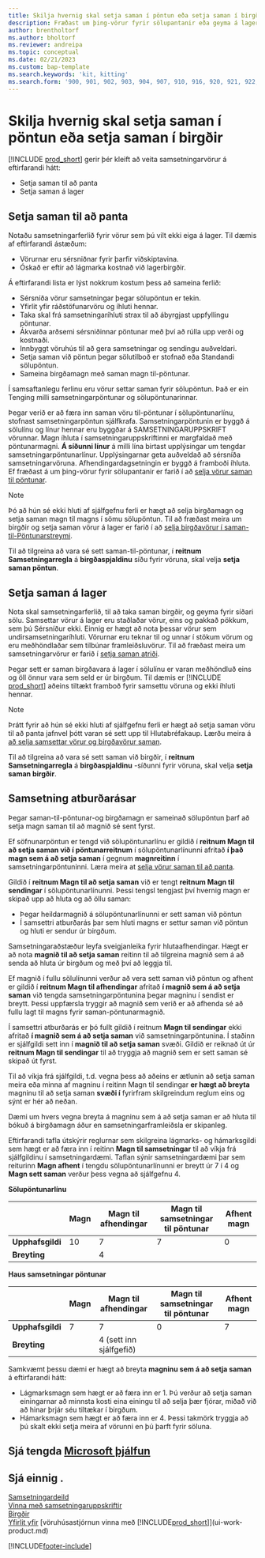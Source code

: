 ```yaml
---
title: Skilja hvernig skal setja saman í pöntun eða setja saman í birgðir
description: Fræðast um þing-vörur fyrir sölupantanir eða geyma á lager fyrir síðari sölu.
author: brentholtorf
ms.author: bholtorf
ms.reviewer: andreipa
ms.topic: conceptual
ms.date: 02/21/2023
ms.custom: bap-template
ms.search.keywords: 'kit, kitting'
ms.search.form: '900, 901, 902, 903, 904, 907, 910, 916, 920, 921, 922, 923, 940, 941, 942, 930, 931, 932, 914, 915, 905'
---
```

# Skilja hvernig skal setja saman í pöntun eða setja saman í birgðir

[!INCLUDE [prod_short](includes/prod_short.md)] gerir þér kleift að veita samsetningarvörur á eftirfarandi hátt:

* Setja saman til að panta  
* Setja saman á lager  

## Setja saman til að panta

Notaðu samsetningarferlið fyrir vörur sem þú vilt ekki eiga á lager. Til dæmis af eftirfarandi ástæðum:

* Vörurnar eru sérsniðnar fyrir þarfir viðskiptavina.
* Óskað er eftir að lágmarka kostnað við lagerbirgðir.

Á eftirfarandi lista er lýst nokkrum kostum þess að sameina ferlið:  

* Sérsníða vörur samsetningar þegar sölupöntun er tekin.  
* Yfirlit yfir ráðstöfunarvöru og íhluti hennar.  
* Taka skal frá samsetningaríhluti strax til að ábyrgjast uppfyllingu pöntunar.  
* Ákvarða arðsemi sérsniðinnar pöntunar með því að rúlla upp verði og kostnaði.  
* Innbyggt vöruhús til að gera samsetningar og sendingu auðveldari.  
* Setja saman við pöntun þegar sölutilboð er stofnað eða Standandi sölupöntun.  
* Sameina birgðamagn með saman magn til-pöntunar.  

Í samsaftanlegu ferlinu eru vörur settar saman fyrir sölupöntun. Það er ein Tenging milli samsetningarpöntunar og sölupöntunarinnar.  

Þegar verið er að færa inn saman vöru til-pöntunar í sölupöntunarlínu, stofnast samsetningarpöntun sjálfkrafa. Samsetningarpöntunin er byggð á sölulínu og línur hennar eru byggðar á SAMSETNINGARUPPSKRIFT vörunnar. Magn íhluta í samsetningaruppskriftinni er margfaldað með pöntunarmagni.  **Á síðunni línur**  á milli lína birtast upplýsingar um tengdar samsetningarpöntunarlínur. Upplýsingarnar geta auðveldað að sérsníða samsetningarvöruna. Afhendingardagsetningin er byggð á framboði íhluta. Ef fræðast á um þing-vörur fyrir sölupantanir er farið í að  [selja vörur saman til pöntunar](assembly-how-to-sell-items-assembled-to-order.md).  

> [!NOTE]  
> Þó að hún sé ekki hluti af sjálfgefnu ferli er hægt að selja birgðamagn og setja saman magn til magns í sömu sölupöntun. Til að fræðast meira um birgðir og setja saman vörur á lager er farið í að  [selja birgðavörur í saman-til-Pöntunarstreymi](assembly-how-to-sell-inventory-items-in-assemble-to-order-flows.md).  

Til að tilgreina að vara sé sett saman-til-pöntunar, í  **reitnum Samsetningarregla**  á  **birgðaspjaldinu**  síðu fyrir vöruna, skal velja  **setja saman pöntun**.  

## Setja saman á lager

Nota skal samsetningarferlið, til að taka saman birgðir, og geyma fyrir síðari sölu. Samsettar vörur á lager eru staðlaðar vörur, eins og pakkað pökkum, sem þú Sérsníður ekki. Einnig er hægt að nota þessar vörur sem undirsamsetningaríhluti. Vörurnar eru teknar til og unnar í stökum vörum og eru meðhöndlaðar sem tilbúnar framleiðsluvörur. Til að fræðast meira um samsetningarvörur er farið í  [setja saman atriði](assembly-how-to-assemble-items.md).  

Þegar sett er saman birgðavara á lager í sölulínu er varan meðhöndluð eins og öll önnur vara sem seld er úr birgðum. Til dæmis er  [!INCLUDE [prod_short](includes/prod_short.md)]  aðeins tiltækt framboð fyrir samsettu vöruna og ekki íhluti hennar.  

> [!NOTE]  
> Þrátt fyrir að hún sé ekki hluti af sjálfgefnu ferli er hægt að setja saman vöru til að panta jafnvel þótt varan sé sett upp til Hlutabréfakaup. Lærðu meira á  [að selja samsettar vörur og birgðavörur saman](assembly-how-to-sell-assemble-to-order-items-and-inventory-items-together.md).  

Til að tilgreina að vara sé sett saman við birgðir, í  **reitnum Samsetningarregla**  á  **birgðaspjaldinu**  -síðunni fyrir vöruna, skal velja  **setja saman birgðir**.  

## Samsetning atburðarásar

Þegar saman-til-pöntunar-og birgðamagn er sameinað sölupöntun þarf að setja magn saman til að magnið sé sent fyrst.  

Ef söfnunarpöntun er tengd við sölupöntunarlínu er gildið í  **reitnum Magn til að setja saman við í pöntunarreitnum**  í sölupöntunarlínunni afritað  **í það magn sem á að setja saman**  í gegnum  **magnreitinn**  í samsetningarpöntuninni. Læra meira at  [selja vörur saman til að panta](assembly-how-to-sell-items-assembled-to-order.md).  

Gildið í  **reitnum Magn til að setja saman**  við er tengt  **reitnum Magn til sendingar**  í sölupöntunarlínunni. Þessi tengsl tengjast því hvernig magn er skipað upp að hluta og að öllu saman:

* Þegar heildarmagnið á sölupöntunarlínunni er sett saman við pöntun
* Í samsettri atburðarás þar sem hluti magns er settur saman við pöntun og hluti er sendur úr birgðum.

Samsetningaraðstæður leyfa sveigjanleika fyrir hlutaafhendingar. Hægt er að nota  **magnið til að setja saman**  reitinn til að tilgreina magnið sem á að senda að hluta úr birgðum og með því að leggja til.  

Ef magnið í fullu sölulínunni verður að vera sett saman við pöntun og afhent er gildið í  **reitnum Magn til afhendingar**  afritað  **í magnið sem á að setja saman**  við tengda samsetningarpöntunina þegar magninu í sendist er breytt. Þessi uppfærsla tryggir að magnið sem verið er að afhenda sé að fullu lagt til magns fyrir saman-pöntunarmagnið.  

Í samsettri atburðarás er þó fullt gildið í reitnum  **Magn til sendingar**  ekki afritað  **í magnið sem á að setja saman**  við samsetningarpöntunina. Í staðinn er sjálfgildi sett inn í  **magnið til að setja saman**  svæði. Gildið er reiknað út úr  **reitnum Magn til sendingar**  til að tryggja að magnið sem er sett saman sé skipað út fyrst.

Til að víkja frá sjálfgildi, t.d. vegna þess að aðeins er ætlunin að setja saman meira eða minna af magninu í reitinn Magn til sendingar  **er hægt að breyta**  magninu til að setja saman  **svæði í**  fyrirfram skilgreindum reglum eins og sýnt er hér að neðan.  

Dæmi um hvers vegna breyta á magninu sem á að setja saman er að hluta til bókuð á birgðamagn áður en samsetningarframleiðsla er skipanleg.  

Eftirfarandi tafla útskýrir reglurnar sem skilgreina lágmarks- og hámarksgildi sem hægt er að færa inn í reitinn **Magn til samsetningar** til að víkja frá sjálfgildinu í samsetningardæmi. Taflan sýnir samsetningardæmi þar sem reiturinn **Magn afhent** í tengdu sölupöntunarlínunni er breytt úr 7 í 4 og **Magn sett saman** verður þess vegna að sjálfgefnu 4.  

**Sölupöntunarlínu**

|                | **Magn** | **Magn til afhendingar** | **Magn til samsetningar til pöntunar** | **Afhent magn** |
|----------------|--------------|------------------|-------------------------------|----------------------|
|**Upphafsgildi**| 10          | 7                | 7                             | 0                    |
|**Breyting**      |              | 4                |                               |                      |

**Haus samsetningar pöntunar**

|                | **Magn** | **Magn til afhendingar** | **Magn til samsetningar til pöntunar** | **Afhent magn** |
|----------------|--------------|------------------|-------------------------------|----------------------|
|**Upphafsgildi**| 7           | 7                | 0                             | 7                    |
|**Breyting**      |              | 4 (sett inn sjálfgefið)|                         |                      |

Samkvæmt þessu dæmi er hægt að breyta  **magninu sem á að setja saman**  á eftirfarandi hátt:  

* Lágmarksmagn sem hægt er að færa inn er 1. Þú verður að setja saman einingarnar að minnsta kosti eina einingu til að selja þær fjórar, miðað við að hinar þrjár séu tiltækar í birgðum.  
* Hámarksmagn sem hægt er að færa inn er 4. Þessi takmörk tryggja að þú skalt ekki setja meira af vörunni en þú þarft fyrir söluna.  

## Sjá tengda [Microsoft þjálfun](/training/paths/assemble-items-dynamics-365-business-central/)

## Sjá einnig .

[Samsetningardeild](assembly-assemble-items.md)  
[Vinna með samsetningaruppskriftir](assembly-how-work-assembly-boms.md)  
[Birgðir](inventory-manage-inventory.md)  
[Yfirlit yfir](design-details-warehouse-management.md)
[vöruhúsastjórnun vinna með [!INCLUDE[prod_short](includes/prod_short.md)]](ui-work-product.md)

[!INCLUDE[footer-include](includes/footer-banner.md)]
